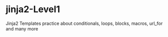 # jinja2-Level1
Jinja2 Templates practice about conditionals, loops, blocks, macros, url_for and many more 
